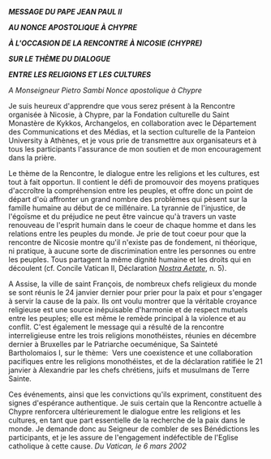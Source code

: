 ***MESSAGE DU PAPE JEAN PAUL II***

***AU NONCE APOSTOLIQUE À CHYPRE***

***À L'OCCASION DE LA RENCONTRE À NICOSIE (CHYPRE)***

***SUR LE THÈME DU DIALOGUE***

***ENTRE LES RELIGIONS ET LES CULTURES***

*A Monseigneur Pietro Sambi Nonce apostolique à Chypre*

Je suis heureux d'apprendre que vous serez présent à la Rencontre organisée à Nicosie, à Chypre, par la Fondation culturelle du Saint Monastère de Kykkos, Archangelos, en collaboration avec le Département des Communications et des Médias, et la section culturelle de la Panteion University à Athènes, et je vous prie de transmettre aux organisateurs et à tous les participants l'assurance de mon soutien et de mon encouragement dans la prière.

Le thème de la Rencontre, le dialogue entre les religions et les cultures, est tout à fait opportun. Il contient le défi de promouvoir des moyens pratiques d'accroître la compréhension entre les peuples, et offre donc un point de départ d'où affronter un grand nombre des problèmes qui pèsent sur la famille humaine au début de ce millénaire. La tyrannie de l'injustice, de l'égoïsme et du préjudice ne peut être vaincue qu'à travers un vaste renouveau de l'esprit humain dans le coeur de chaque homme et dans les relations entre les peuples du monde. Je prie de tout coeur pour que la rencontre de Nicosie montre qu'il n'existe pas de fondement, ni théorique, ni pratique, à aucune sorte de discrimination entre les personnes ou entre les peuples. Tous partagent la même dignité humaine et les droits qui en découlent (cf. Concile Vatican II, Déclaration
*[Nostra Aetate](http://localhost/archive/hist_councils/ii_vatican_council/documents/vat-ii_decl_19651028_nostra-aetate_fr.html)*, n. 5).

A Assise, la ville de saint François, de nombreux chefs religieux du monde se sont réunis le 24 janvier dernier pour prier pour la paix et pour s'engager à servir la cause de la paix. Ils ont voulu montrer que la véritable croyance religieuse est une source inépuisable d'harmonie et de respect mutuels entre les peuples; elle est même le remède principal à la violence et au conflit. C'est également le message qui a résulté de la rencontre interreligieuse entre les trois religions monothéistes, réunies en décembre dernier à Bruxelles par le Patriarche oecuménique, Sa Sainteté Bartholomaios I, sur le thème:  Vers une coexistence et une collaboration pacifiques entre les religions monothéistes, et de la déclaration ratifiée le 21 janvier à Alexandrie par les chefs chrétiens, juifs et musulmans de Terre Sainte.

Ces événements, ainsi que les convictions qu'ils expriment, constituent des signes d'espérance authentique. Je suis certain que la Rencontre actuelle à Chypre renforcera ultérieurement le dialogue entre les religions et les cultures, en tant que part essentielle de la recherche de la paix dans le monde. Je demande donc au Seigneur de combler de ses Bénédictions les participants, et je les assure de l'engagement indéfectible de l'Eglise catholique à cette cause.
*Du Vatican, le 6 mars 2002*